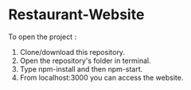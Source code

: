 # Restaurant-Website

To open the project :
1. Clone/download this repository.
2. Open the repository's folder in terminal.
3. Type npm-install and then npm-start.
4. From localhost:3000 you can access the website. 
